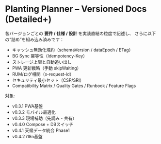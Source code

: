 # Planting Planner – Versioned Docs (Detailed+)
各バージョンごとの **要件 / 仕様 / 設計** を実装直結の粒度で記述し、
さらに以下の“詰め”を組み込み済みです：
- キャッシュ無効化規約（schemaVersion / dataEpoch / ETag）
- BG Sync 冪等性（Idempotency-Key）
- ストレージ上限と自動追い出し
- PWA 更新戦略（手動 skipWaiting）
- RUM/ログ相関（x-request-id）
- セキュリティ最小セット（CSP/SRI）
- Compatibility Matrix / Quality Gates / Runbook / Feature Flags

対象:
- v0.3.1 PWA基盤
- v0.3.2 モバイル最適化
- v0.3.3 現場補助（先読み・共有）
- v0.4.0 Compose + DBスイッチ
- v0.4.1 天候データ統合 Phase1
- v0.4.2 i18n基盤
